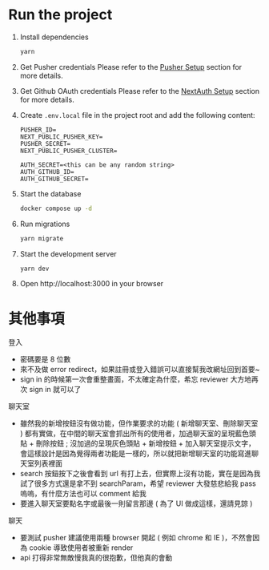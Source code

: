 # Run the project

1. Install dependencies
   ```bash
   yarn
   ```
2. Get Pusher credentials
   Please refer to the [Pusher Setup](#pusher-setup) section for more details.

3. Get Github OAuth credentials
   Please refer to the [NextAuth Setup](#nextauth-setup) section for more details.

4. Create `.env.local` file in the project root and add the following content:

   ```text
   PUSHER_ID=
   NEXT_PUBLIC_PUSHER_KEY=
   PUSHER_SECRET=
   NEXT_PUBLIC_PUSHER_CLUSTER=

   AUTH_SECRET=<this can be any random string>
   AUTH_GITHUB_ID=
   AUTH_GITHUB_SECRET=
   ```

5. Start the database
   ```bash
   docker compose up -d
   ```
6. Run migrations
   ```bash
   yarn migrate
   ```
7. Start the development server
   ```bash
   yarn dev
   ```
8. Open http://localhost:3000 in your browser

# 其他事項

登入
- 密碼要是 8 位數
- 來不及做 error redirect，如果註冊或登入錯誤可以直接幫我改網址回到首要~
- sign in 的時候第一次會重整畫面，不太確定為什麼，希忘 reviewer 大方地再次 sign in 就可以了

聊天室
- 雖然我的新增按鈕沒有做功能，但作業要求的功能 ( 新增聊天室、刪除聊天室 ) 都有實做，在中間的聊天室會抓出所有的使用者，加過聊天室的呈現藍色頭貼 + 刪除按鈕 ; 沒加過的呈現灰色頭貼 + 新增按鈕 + 加入聊天室提示文字，會這樣設計是因為覺得兩者功能是一樣的，所以就把新增聊天室的功能寫進聊天室列表裡面
- search 按鈕按下之後會看到 url 有打上去，但實際上沒有功能，實在是因為我試了很多方式還是拿不到 searchParam，希望 reviewer 大發慈悲給我 pass 嗚嗚，有什麼方法也可以 comment 給我
- 要進入聊天室要點名字或最後一則留言那邊 ( 為了 UI 做成這樣，還請見諒 )

聊天
- 要測試 pusher 建議使用兩種 browser 開起 ( 例如 chrome 和 IE )，不然會因為 cookie 導致使用者被重新 render
- api 打得非常無敵慢我真的很抱歉，但他真的會動

